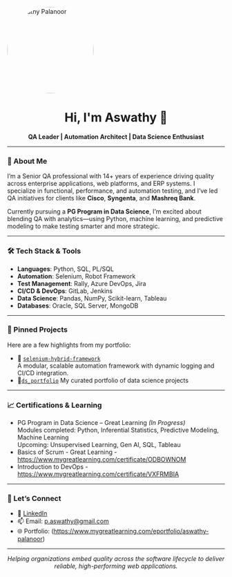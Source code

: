 <p align="Left">
  <img src="https://avatars.githubusercontent.com/u/233028199?v=4" alt="Aswathy Palanoor" width="200" height="200" style="border-radius: 50%;"/>
</p>


<h1 align="center">Hi, I'm Aswathy 👋</h1>
<p align="center"><strong>QA Leader | Automation Architect | Data Science Enthusiast</strong></p>

---

### 💼 About Me

I’m a Senior QA professional with 14+ years of experience driving quality across enterprise applications, web platforms, and ERP systems. I specialize in functional, performance, and automation testing, and I’ve led QA initiatives for clients like **Cisco**, **Syngenta**, and **Mashreq Bank**.

Currently pursuing a **PG Program in Data Science**, I’m excited about blending QA with analytics—using Python, machine learning, and predictive modeling to make testing smarter and more strategic.

---

### 🛠️ Tech Stack & Tools

- **Languages**: Python, SQL, PL/SQL
- **Automation**: Selenium, Robot Framework
- **Test Management**: Rally, Azure DevOps, Jira
- **CI/CD & DevOps**: GitLab, Jenkins
- **Data Science**: Pandas, NumPy, Scikit-learn, Tableau
- **Databases**: Oracle, SQL Server, MongoDB

---

### 📌 Pinned Projects

Here are a few highlights from my portfolio:

- 🔧 [`selenium-hybrid-framework`](https://github.com/aswathypalanoor/my_works)  
  A modular, scalable automation framework with dynamic logging and CI/CD integration.
-  🔧[`ds_portfolio`](https://github.com/aswathypalanoor/ds_portfolio)
  My curated portfolio of data science projects

---

### 📈 Certifications & Learning

- PG Program in Data Science – Great Learning *(In Progress)*  
  Modules completed: Python, Inferential Statistics, Predictive Modeling, Machine Learning  
  Upcoming: Unsupervised Learning, Gen AI, SQL, Tableau
- Basics of Scrum - Great Learning - https://www.mygreatlearning.com/certificate/ODBOWNOM
- Introduction to DevOps - https://www.mygreatlearning.com/certificate/VXFRMBIA
---

### 🤝 Let’s Connect

- 💼 [LinkedIn](https://www.linkedin.com/in/aswathy-palanoor-47723598)  
- 📫 Email: p.aswathy@gmail.com
- 🌐 Portfolio: (https://www.mygreatlearning.com/eportfolio/aswathy-palanoor)

---

<p align="center">
  <em>Helping organizations embed quality across the software lifecycle to deliver reliable, high-performing web applications.</em>
</p>
